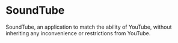 # SoundTube
SoundTube, an application to match the ability of YouTube, without inheriting any inconvenience or restrictions from YouTube.
